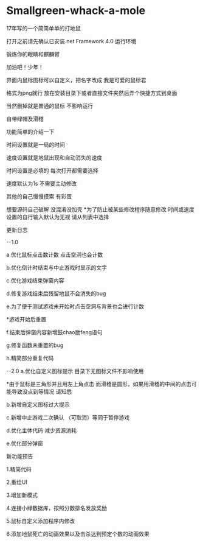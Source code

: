 # Smallgreen-whack-a-mole
17年写的一个简简单单的打地鼠


打开之前请先确认已安装.net Framework 4.0 运行环境


锻炼你的眼睛和麒麟臂

加油吧！少年！


界面内鼠标图标可以自定义，把名字改成 我是可爱的鼠标君

格式为png就行 放在安装目录下或者直接文件夹然后弄个快捷方式到桌面

当然删掉就是普通的鼠标 不影响运行

自带绿帽及滑稽


功能简单的介绍一下

时间设置就是一局的时间

速度设置就是地鼠出现和自动消失的速度

时间设置是必填的 每次打开都需要选择

速度默认为1s 不需要主动修改


其他的自己慢慢摸索
有彩蛋

想要源码自己破解 没混淆没加壳
*为了防止被某些修改程序随意修改 时间或速度设置的自行输入默认为无视 请从列表中选择

 
更新日志

--1.0

a.优化鼠标点击数计数 点击空洞也会计数

b.优化倒计时结束与中止游戏时显示的文字

c.优化游戏结束弹窗内容

d.修复游戏结束后残留地鼠不会消失的bug

e.为了便于测试游戏未开始时点击空洞与背景也会进行计数

*游戏开始后重置

f.结束后弹窗内容新增鼓chao励feng语句

g.修复函数未重置的bug

h.精简部分重复代码


--2.0
a.优化自定义图标提示 目录下无图标文件不影响使用

*由于鼠标是三角形并且用左上角点击 而滑稽是圆形，如果用滑稽的中间的点击可能导致没点到等情况 请知悉

b.新增自定义图标过大提示

c.新增中止游戏二次确认 （可取消）等同于暂停游戏

d.优化主体代码 减少资源消耗

e.优化部分弹窗


新功能预告

1.精简代码

2.重绘UI

3.增加新模式

4.连接小绿数据库，按照分数排名发放奖励

5.鼠标自定义添加程序内修改

6.添加地鼠死亡的动画效果以及击杀达到预定个数的动画效果

